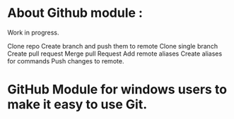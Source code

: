 About Github module :
====================
Work in progress.

  Clone repo
  Create branch and push them to remote
  Clone single branch
  Create pull request
  Merge pull Request
  Add remote aliases
  Create aliases for commands
  Push changes to remote.
  
GitHub Module for windows users to make it easy to use Git.
==========================================================
